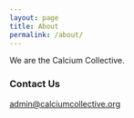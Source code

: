 ```yaml
---
layout: page
title: About
permalink: /about/
---
```


We are the Calcium Collective.

### Contact Us

[admin@calciumcollective.org](mailto:admin@calciumcollective.org)
